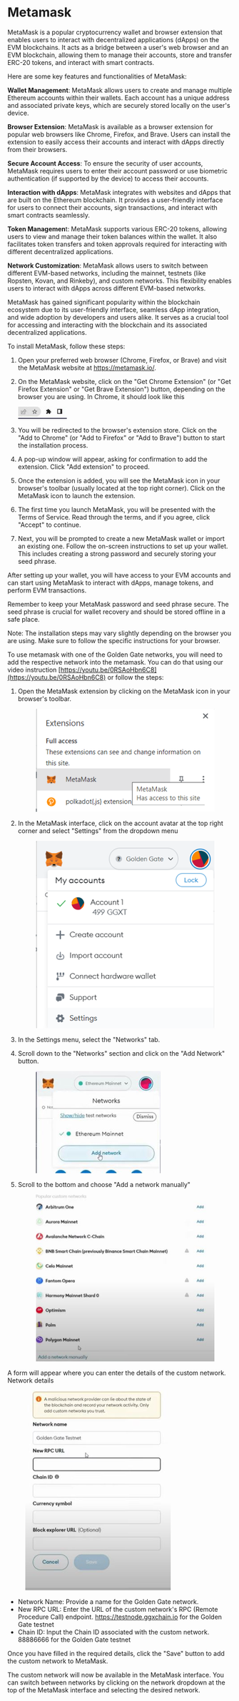 # Metamask

MetaMask is a popular cryptocurrency wallet and browser extension that enables users to interact with decentralized applications (dApps) on the EVM blockchains. It acts as a bridge between a user's web browser and an EVM blockchain, allowing them to manage their accounts, store and transfer ERC-20 tokens, and interact with smart contracts.

Here are some key features and functionalities of MetaMask:

**Wallet Management**: MetaMask allows users to create and manage multiple Ethereum accounts within their wallets. Each account has a unique address and associated private keys, which are securely stored locally on the user's device.

**Browser Extension**: MetaMask is available as a browser extension for popular web browsers like Chrome, Firefox, and Brave. Users can install the extension to easily access their accounts and interact with dApps directly from their browsers.

**Secure Account Access**: To ensure the security of user accounts, MetaMask requires users to enter their account password or use biometric authentication (if supported by the device) to access their accounts.

**Interaction with dApps**: MetaMask integrates with websites and dApps that are built on the Ethereum blockchain. It provides a user-friendly interface for users to connect their accounts, sign transactions, and interact with smart contracts seamlessly.

**Token Managemen**t: MetaMask supports various ERC-20 tokens, allowing users to view and manage their token balances within the wallet. It also facilitates token transfers and token approvals required for interacting with different decentralized applications.

**Network Customization**: MetaMask allows users to switch between different EVM-based networks, including the mainnet, testnets (like Ropsten, Kovan, and Rinkeby), and custom networks. This flexibility enables users to interact with dApps across different EVM-based networks.

MetaMask has gained significant popularity within the blockchain ecosystem due to its user-friendly interface, seamless dApp integration, and wide adoption by developers and users alike. It serves as a crucial tool for accessing and interacting with the blockchain and its associated decentralized applications.

To install MetaMask, follow these steps:

1. Open your preferred web browser (Chrome, Firefox, or Brave) and visit the MetaMask website at <https://metamask.io/>.
2.  On the MetaMask website, click on the "Get Chrome Extension" (or "Get Firefox Extension" or "Get Brave Extension") button, depending on the browser you are using. In Chrome, it should look like this

    ![Browser Extension](../../.gitbook/assets/browser-extension.JPG)

3. You will be redirected to the browser's extension store. Click on the "Add to Chrome" (or "Add to Firefox" or "Add to Brave") button to start the installation process.
4. A pop-up window will appear, asking for confirmation to add the extension. Click "Add extension" to proceed.
5. Once the extension is added, you will see the MetaMask icon in your browser's toolbar (usually located at the top right corner). Click on the MetaMask icon to launch the extension.
6. The first time you launch MetaMask, you will be presented with the Terms of Service. Read through the terms, and if you agree, click "Accept" to continue.
7. Next, you will be prompted to create a new MetaMask wallet or import an existing one. Follow the on-screen instructions to set up your wallet. This includes creating a strong password and securely storing your seed phrase.

After setting up your wallet, you will have access to your EVM accounts and can start using MetaMask to interact with dApps, manage tokens, and perform EVM transactions.

Remember to keep your MetaMask password and seed phrase secure. The seed phrase is crucial for wallet recovery and should be stored offline in a safe place.

Note: The installation steps may vary slightly depending on the browser you are using. Make sure to follow the specific instructions for your browser.

To use metamask with one of the Golden Gate networks, you will need to add the respective network into the metamask. You can do that using our video instruction [https://youtu.be/0RSAoHbn6C8](https://youtu.be/0RSAoHbn6C8) or follow the steps:&#x20;

1.  Open the MetaMask extension by clicking on the MetaMask icon in your browser's toolbar.

    <figure><img src="../../.gitbook/assets/image (2) (1) (1).png" alt=""><figcaption></figcaption></figure>
2.  In the MetaMask interface, click on the account avatar at the top right corner and select "Settings" from the dropdown menu

    <figure><img src="../../.gitbook/assets/image (1) (1).png" alt=""><figcaption></figcaption></figure>
3. In the Settings menu, select the "Networks" tab.
4.  Scroll down to the "Networks" section and click on the "Add Network" button.&#x20;

    <figure><img src="../../.gitbook/assets/add-network.JPG" alt=""><figcaption></figcaption></figure>
5.  Scroll to the bottom and choose "Add a network manually"&#x20;

    <figure><img src="../../.gitbook/assets/add-network-manually.JPG" alt=""><figcaption></figcaption></figure>

A form will appear where you can enter the details of the custom network. Network details

<figure><img src="../../.gitbook/assets/configuring network.JPG" alt=""><figcaption></figcaption></figure>

* Network Name: Provide a name for the Golden Gate network.&#x20;
* New RPC URL: Enter the URL of the custom network's RPC (Remote Procedure Call) endpoint. https://testnode.ggxchain.io for the Golden Gate testnet&#x20;
* Chain ID: Input the Chain ID associated with the custom network. 88886666 for the Golden Gate testnet

Once you have filled in the required details, click the "Save" button to add the custom network to MetaMask.

The custom network will now be available in the MetaMask interface. You can switch between networks by clicking on the network dropdown at the top of the MetaMask interface and selecting the desired network.
